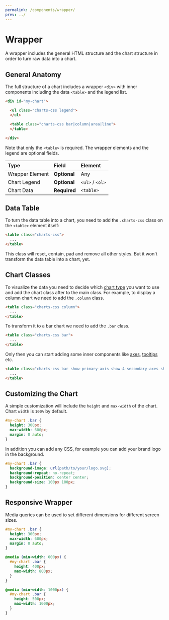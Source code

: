 ```yaml
---
permalink: /components/wrapper/
prev: ../
---
```


# Wrapper

A wrapper includes the general HTML structure and the chart structure in order to turn raw data into a chart.

## General Anatomy

The full structure of a chart includes a wrapper `<div>` with inner components including the data `<table>` and the legend list.

```html
<div id="my-chart">

  <ul class="charts-css legend">
  </ul>

  <table class="charts-css bar|column|area|line">
  </table>

</div>
```

Note that only the `<table>` is required. The wrapper elements and the legend are optional fields.

| Type            | Field        | Element         |
|:----------------|:-------------|:----------------|
| Wrapper Element | **Optional** | Any             |
| Chart Legend    | **Optional** | `<ul>` / `<ol>` |
| Chart Data      | **Required** | `<table>`       |

## Data Table

To turn the data table into a chart, you need to add the `.charts-css` class on the `<table>` element itself:

```html
<table class="charts-css">
  ...
</table>
```

This class will reset, contain, pad and remove all other styles. But it won't transform the data table into a chart, yet.

## Chart Classes

To visualize the data you need to decide which [chart type](/charts/) you want to use and add the chart class after to the main class. For example, to display a column chart we need to add the `.column` class.

```html
<table class="charts-css column">
  ...
</table>
```

To transform it to a bar chart we need to add the `.bar` class.

```html
<table class="charts-css bar">
  ...
</table>
```

Only then you can start adding some inner components like [axes](/charts/axes), [tooltips](/charts/tooltip) etc.

```html
<table class="charts-css bar show-primary-axis show-4-secondary-axes show-data-axes">
  ...
</table>
```

## Customizing the Chart

A simple customization will include the `height` and `max-width` of the chart. Chart `width` is `100%` by default.

```css
#my-chart .bar {
  height: 300px;
  max-width: 600px;
  margin: 0 auto;
}
```

In addition you can add any CSS, for example you can add your brand logo in the background.

```css
#my-chart .bar {
  background-image: url(path/to/your/logo.svg);
  background-repeat: no-repeat;
  background-position: center center;
  background-size: 100px 100px;
}
```

## Responsive Wrapper

Media queries can be used to set different dimensions for different screen sizes.

```css
#my-chart .bar {
  height: 300px;
  max-width: 600px;
  margin: 0 auto;
}

@media (min-width: 600px) {
  #my-chart .bar {
    height: 400px;
    max-width: 800px;
  }
}

@media (min-width: 1000px) {
  #my-chart .bar {
    height: 500px;
    max-width: 1000px;
  }
}
```
